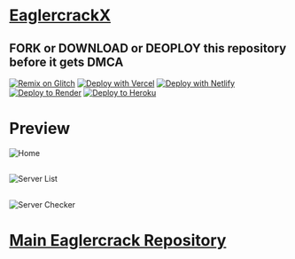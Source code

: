 # [EaglercrackX](https://eaglercrack.github.io/)
## FORK or DOWNLOAD or DEOPLOY this repository before it gets DMCA
[![Remix on Glitch](https://binbashbanana.github.io/deploy-buttons/buttons/remade/glitch.svg)](https://glitch.com/edit/#!/import/github/eaglercrack/eaglercrack.github.io)
[![Deploy with Vercel](https://binbashbanana.github.io/deploy-buttons/buttons/remade/vercel.svg)](https://vercel.com/new/clone?repository-url=https%3A%2F%2Fgithub.com%2Feaglercrack%2Feaglercrack.github.io)
[![Deploy with Netlify](https://binbashbanana.github.io/deploy-buttons/buttons/remade/netlify.svg)](https://app.netlify.com/start/deploy?repository=https://github.com/eaglercrack/eaglercrack.github.io)
[![Deploy to Render](https://binbashbanana.github.io/deploy-buttons/buttons/remade/render.svg)](https://render.com/deploy?repo=https://github.com/eaglercrack/eaglercrack.github.io)
[![Deploy to Heroku](https://binbashbanana.github.io/deploy-buttons/buttons/remade/heroku.svg)](https://heroku.com/deploy/?template=https://github.com/eaglercrack/eaglercrack.github.io)

# Preview
![Home](https://media.discordapp.net/attachments/1175970362278813843/1196488294624661595/image.png?ex=65b7cf8f&is=65a55a8f&hm=a25cf14abb1d6c6ddae0b7fbcd13a793d7e47a45755af1ec1818389fabde6454&=&format=webp&quality=lossless&width=897&height=403)
##
![Server List](https://media.discordapp.net/attachments/1175970362278813843/1197255121885733065/image.png?ex=65ba99b8&is=65a824b8&hm=b32d6af5caa839b5c220afeeda297221c56f509eaad7548b9c142de8bf698b2d&=&format=webp&quality=lossless&width=881&height=403)
##
![Server Checker](https://media.discordapp.net/attachments/1196501833049452705/1203713976911794277/image.png?ex=65d21900&is=65bfa400&hm=6234f0e2b00f30a534155259948f247af44b5f6afbbb2a5df1cb821428a67fa6&=&format=webp&quality=lossless&width=892&height=394)

# [Main Eaglercrack Repository](https://github.com/eaglercrack/eaglercrack.github.io)
